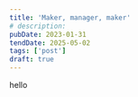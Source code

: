 ```yaml
---
title: 'Maker, manager, maker'
# description:
pubDate: 2023-01-31
tendDate: 2025-05-02
tags: ['post']
draft: true
---
```


hello